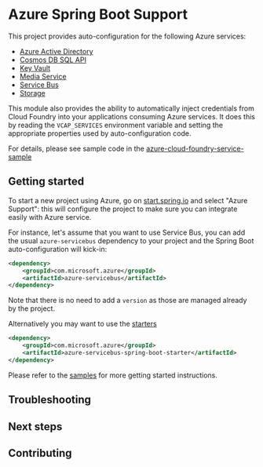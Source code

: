 # Azure Spring Boot Support
This project provides auto-configuration for the following Azure services:

- [Azure Active Directory](../azure-spring-boot-starters/azure-active-directory-spring-boot-starter)
- [Cosmos DB SQL API](../azure-spring-boot-starters/azure-cosmosdb-spring-boot-starter)
- [Key Vault](../azure-spring-boot-starters/azure-keyvault-secrets-spring-boot-starter)
- [Media Service](../azure-spring-boot-starters/azure-mediaservices-spring-boot-starter)
- [Service Bus](../azure-spring-boot-starters/azure-servicebus-spring-boot-starter)
- [Storage](../azure-spring-boot-starters/azure-storage-spring-boot-starter)

This module also provides the ability to automatically inject credentials from Cloud Foundry into your
applications consuming Azure services. It does this by reading the `VCAP_SERVICES` environment
variable and setting the appropriate properties used by auto-configuration code.

For details, please see sample code in the [azure-cloud-foundry-service-sample](../azure-spring-boot-samples/azure-cloud-foundry-service-sample) 

## Getting started
To start a new project using Azure, go on [start.spring.io](https://start.spring.io) and select "Azure
Support": this will configure the project to make sure you can integrate easily with Azure service.

For instance, let's assume that you want to use Service Bus, you can add the usual `azure-servicebus`
dependency to your project and the Spring Boot auto-configuration will kick-in: 

```xml
<dependency>
    <groupId>com.microsoft.azure</groupId>
    <artifactId>azure-servicebus</artifactId>
</dependency>
```

Note that there is no need to add a `version` as those are managed already by the project.

Alternatively you may want to use the [starters](../azure-spring-boot-starters)

```xml
<dependency>
    <groupId>com.microsoft.azure</groupId>
    <artifactId>azure-servicebus-spring-boot-starter</artifactId>
</dependency>
```

Please refer to the [samples](../azure-spring-boot-samples) for more getting started instructions.

## Troubleshooting
## Next steps
## Contributing
